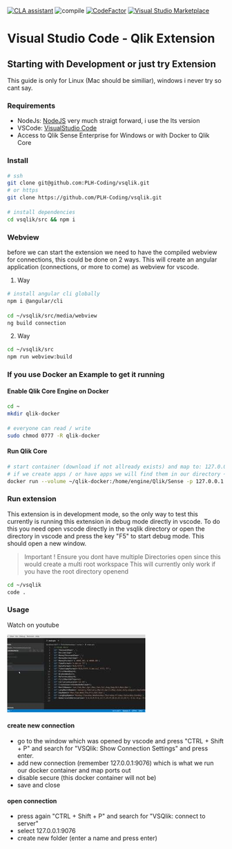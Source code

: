 [![CLA assistant](https://cla-assistant.io/readme/badge/q-masters/vsqlik)](https://cla-assistant.io/q-masters/vsqlik)
![compile](https://github.com/q-masters/vsqlik/workflows/Node.js%20check%20compile/badge.svg)
[![CodeFactor](https://www.codefactor.io/repository/github/q-masters/vsqlik/badge)](https://www.codefactor.io/repository/github/q-masters/vsqlik)
[![Visual Studio Marketplace](https://vsmarketplacebadge.apphb.com/installs-short/vsqlik.vsqlik.svg?style=flat-square)](https://marketplace.visualstudio.com/items?itemName=vsqlik.vsqlik)

# Visual Studio Code - Qlik Extension

## Starting with Development or just try Extension

This guide is only for Linux (Mac should be similiar), windows i never try so cant say.

### Requirements

- NodeJs: [NodeJS](https://nodejs.org/en/) very much straigt forward, i use the lts version
- VSCode: [VisualStudio Code](https://code.visualstudio.com/)
- Access to Qlik Sense Enterprise for Windows or with Docker to Qlik Core

### Install

```bash
# ssh
git clone git@github.com:PLH-Coding/vsqlik.git
# or https
git clone https://github.com/PLH-Coding/vsqlik.git

# install dependencies
cd vsqlik/src && npm i
```


### Webview

before we can start the extension we need to have the compiled webview for connections, this could be done on 2 ways. This will create an angular application (connections, or more to come) as webview for vscode.

1. Way 

```bash
# install angular cli globally
npm i @angular/cli

cd ~/vsqlik/src/media/webview
ng build connection
```

2. Way

```bash
cd ~/vsqlik/src
npm run webview:build
```


### If you use Docker an Example to get it running

#### Enable Qlik Core Engine on Docker

```bash
cd ~
mkdir qlik-docker

# everyone can read / write
sudo chmod 0777 -R qlik-docker
```

#### Run Qlik Core

```bash
# start container (download if not allready exists) and map to: 127.0.0.1:9076
# if we create apps / or have apps we will find them in our directory ~/qlik-docker
docker run --volume ~/qlik-docker:/home/engine/Qlik/Sense -p 127.0.0.1:9076:9076 qlikcore/engine:12.556.0 -S AcceptEULA=yes -S BuildAppCacheAtStartup=1 
```

### Run extension

This extension is in development mode, so the only way to test this currently is running this extension in debug mode directly in vscode. To do this you need open vscode directly in the vsqlik directory or open the directory in vscode and press the key "F5" to start debug mode. This should open a new window.

> Important ! Ensure you dont have multiple Directories open since this would create a multi root workspace
> This will currently only work if you have the root directory openend

```bash
cd ~/vsqlik
code .
```

### Usage

Watch on youtube

[![vsqlik youtube](./docs/vsqlik_youtube.jpg)](https://www.youtube.com/watch?v=7MC_O8paHVE)

#### create new connection

- go to the window which was opened by vscode and press "CTRL + Shift + P" and search for "VSQlik: Show Connection Settings" and press enter.
- add new connection (remember 127.0.0.1:9076) which is what we run our docker container and map ports out
- disable secure (this docker container will not be)
- save and close

#### open connection

- press again "CTRL + Shift + P" and search for "VSQlik: connect to server"
- select 127.0.0.1:9076
- create new folder (enter a name and press enter)
